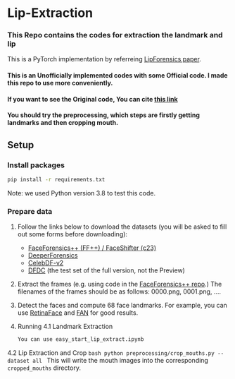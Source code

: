 # Lip-Extraction
### This Repo contains the codes for extraction the landmark and lip  

This is a PyTorch implementation by referreing [LipForensics paper](https://arxiv.org/abs/2012.07657). 
#### This is an Unofficially implemented codes with some Official code. I made this repo to use more conveniently.
#### If you want to see the Original code, You can cite [this link](https://github.com/ahaliassos/LipForensics)
#### You should try the preprocessing, which steps are firstly getting landmarks and then cropping mouth.
 
## Setup
### Install packages
```bash
pip install -r requirements.txt
```

Note: we used Python version 3.8 to test this code.
### Prepare data
1. Follow the links below to download the datasets (you will be asked to fill out some forms before downloading):
    * [FaceForensics++ (FF++) / FaceShifter (c23)](https://github.com/ondyari/FaceForensics) 
    * [DeeperForensics](https://github.com/EndlessSora/DeeperForensics-1.0)
    * [CelebDF-v2](https://github.com/yuezunli/celeb-deepfakeforensics)
    * [DFDC](https://ai.facebook.com/datasets/dfdc/) (the test set of the full version, not the Preview)
2. Extract the frames (e.g. using code in the [FaceForensics++ repo](https://github.com/ondyari/FaceForensics/blob/master/dataset/extract_compressed_videos.py).)
The filenames of the frames should be as follows: 0000.png, 0001.png, ....
3. Detect the faces and compute 68 face landmarks. For example, you can use [RetinaFace](https://github.com/biubug6/Pytorch_Retinaface) and [FAN](https://github.com/1adrianb/face-alignment) for good results. 

4. Running
4.1 Landmark Extraction
    ```bash
    You can use easy_start_lip_extract.ipynb
    ```
4.2 Lip Extraction and Crop
    ```bash
   python preprocessing/crop_mouths.py --dataset all
    ```
    This will write the mouth images into the corresponding `cropped_mouths` directory. 
    
